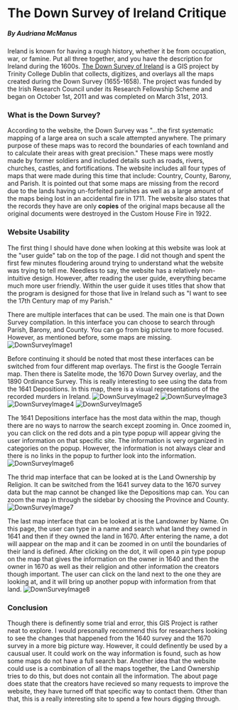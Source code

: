 # The Down Survey of Ireland Critique
##### By Audriana McManus  

Ireland is known for having a rough history, whether it be from occupation, war, or famine. Put all three together, and you have the description for Ireland during the 1600s. [The Down Survey of Ireland](http://downsurvey.tcd.ie/index.html) is a GIS project by Trinity College Dublin that collects, digitizes, and overlays all the maps created during the Down Survey (1655-1658). The project was funded by the Irish Research Council under its Research Fellowship Scheme and began on October 1st, 2011 and was completed on March 31st, 2013.  

### What is the Down Survey?

According to the website, the Down Survey was "...the first systematic mapping of a large area on such a scale attempted anywhere. The primary purpose of these maps was to record the boundaries of each townland and to calculate their areas with great precision." These maps were mostly made by former soldiers and included details such as roads, rivers, churches, castles, and fortifications. The website includes all four types of maps that were made during this time that include: Country, County, Barony, and Parish. It is pointed out that some maps are missing from the record due to the lands having un-forfeited parishes as well as a large amount of the maps being lost in an accidental fire in 1711. The website also states that the records they have are only **copies** of the original maps because all the original documents were destroyed in the Custom House Fire in 1922.
 
### Website Usability

The first thing I should have done when looking at this website was look at the "user guide" tab on the top of the page. I did not though and spent the first few minutes floudering around trying to understand what the website was trying to tell me. Needless to say, the website has a relatively non-intuitive design. However, after reading the user guide, everything became much more user friendly. Within the user guide it uses titles that show that the program is designed for those that live in Ireland such as "I want to see the 17th Century map of my Parish." 

There are multiple interfaces that can be used. The main one is that Down Survey compilation. In this interface you can choose to search through Parish, Barony, and County. You can go from big picture to more focused. However, as mentioned before, some maps are missing. 
![DownSurveyImage1](images/DownSurveyImage1.png "Down Survey Barony Map")

Before continuing it should be noted that most these interfaces can be switched from four different map overlays. The first is the Google Terrain map. Then there is Satelite mode, the 1670 Down Survey overlay, and the 1890 Ordinance Survey. This is really interesting to see using the data from the 1641 Depositions. In this map, there is a visual representations of the recorded murders in Ireland. 
![DownSurveyImage2](images/DownSurveyImage2.png "Down Survey Google Map")
![DownSurveyImage3](images/DownSurveyImage3.png "Down Survey Terrain Map")
![DownSurveyImage4](images/DownSurveyImage4.png "Down Survey 1670 Map")
![DownSurveyImage5](images/DownSurveyImage5.png "Down Survey 1890 Map")

The 1641 Depositions interface has the most data within the map, though there are no ways to narrow the search except zooming in. Once zoomed in, you can click on the red dots and a pin type popup will appear giving the user information on that specific site. The information is very organized in categories on the popup. However, the information is not always clear and there is no links in the popup to further look into the information. 
![DownSurveyImage6](images/DownSurveyImage6.png "Down Survey 1641 Depositions Popup")

The thrid map interface that can be looked at is the Land Ownership by Religion. It can be switched from the 1641 survey data to the 1670 survey data but the map cannot be changed like the Depositions map can. You can zoom the map in through the sidebar by choosing the Province and County. 
![DownSurveyImage7](images/DownSurveyImage7.png "Down Survey Religion")

The last map interface that can be looked at is the Landowner by Name. On this page, the user can type in a name and search what land they owned in 1641 and then if they owned the land in 1670. After entering the name, a dot will aappear on the map and it can be zoomed in on until the boundaries of their land is defined. After clicking on the dot, it will open a pin type popup on the map that gives the information on the owner in 1640 and then the owner in 1670 as well as their religion and other information the creators though important. The user can click on the land next to the one they are looking at, and it will bring up another popup with information from that land. 
![DownSurveyImage8](images/DownSurveyImage8.png "Down Survey Land Ownership")

### Conclusion

Though there is definently some trial and error, this GIS Project is rather neat to explore. I would presonally recommend this for researchers looking to see the changes that happened from the 1640 survey and the 1670 survey in a more big picture way. However, it could definently be used by a causual user. It could work on the way information is found, such as how some maps do not have a full search bar. Another idea that the website could use is a combination of all the maps together, the Land Ownership tries to do this, but does not contain all the information. The about page does state that the creators have recieved so many requests to improve the website, they have turned off that specific way to contact them. Other than that, this is a really interesting site to spend a few hours digging through. 



